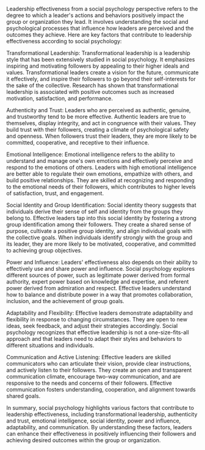 Leadership effectiveness from a social psychology perspective refers to
the degree to which a leader's actions and behaviors positively impact the
group or organization they lead. It involves understanding the social and
psychological processes that influence how leaders are perceived and the
outcomes they achieve. Here are key factors that contribute to leadership
effectiveness according to social psychology:

Transformational Leadership: Transformational leadership is a leadership
style that has been extensively studied in social psychology. It emphasizes
inspiring and motivating followers by appealing to their higher ideals and
values. Transformational leaders create a vision for the future, communicate
it effectively, and inspire their followers to go beyond their self-interests
for the sake of the collective. Research has shown that transformational
leadership is associated with positive outcomes such as increased motivation,
satisfaction, and performance.

Authenticity and Trust: Leaders who are perceived as authentic, genuine,
and trustworthy tend to be more effective. Authentic leaders are true to
themselves, display integrity, and act in congruence with their values. They
build trust with their followers, creating a climate of psychological safety
and openness. When followers trust their leaders, they are more likely to
be committed, cooperative, and receptive to their influence.

Emotional Intelligence: Emotional intelligence refers to the ability
to understand and manage one's own emotions and effectively perceive and
respond to the emotions of others. Leaders with high emotional intelligence
are better able to regulate their own emotions, empathize with others, and
build positive relationships. They are skilled at recognizing and responding
to the emotional needs of their followers, which contributes to higher levels
of satisfaction, trust, and engagement.

Social Identity and Group Identification: Social identity theory suggests
that individuals derive their sense of self and identity from the groups
they belong to. Effective leaders tap into this social identity by fostering
a strong group identification among their followers. They create a shared
sense of purpose, cultivate a positive group identity, and align individual
goals with the collective goals. When individuals identify strongly with
the group and its leader, they are more likely to be motivated, cooperative,
and committed to achieving group objectives.

Power and Influence: Leaders' effectiveness also depends on their ability to
effectively use and share power and influence. Social psychology explores
different sources of power, such as legitimate power derived from formal
authority, expert power based on knowledge and expertise, and referent
power derived from admiration and respect. Effective leaders understand
how to balance and distribute power in a way that promotes collaboration,
inclusion, and the achievement of group goals.

Adaptability and Flexibility: Effective leaders demonstrate adaptability and
flexibility in response to changing circumstances. They are open to new ideas,
seek feedback, and adjust their strategies accordingly. Social psychology
recognizes that effective leadership is not a one-size-fits-all approach and
that leaders need to adapt their styles and behaviors to different situations
and individuals.

Communication and Active Listening: Effective leaders are skilled communicators
who can articulate their vision, provide clear instructions, and actively
listen to their followers. They create an open and transparent communication
climate, encourage two-way communication, and are responsive to the needs and
concerns of their followers. Effective communication fosters understanding,
cooperation, and alignment towards shared goals.

In summary, social psychology highlights various factors that contribute to
leadership effectiveness, including transformational leadership, authenticity
and trust, emotional intelligence, social identity, power and influence,
adaptability, and communication. By understanding these factors, leaders
can enhance their effectiveness in positively influencing their followers
and achieving desired outcomes within the group or organization.
